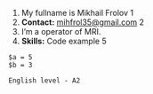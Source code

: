1. My fullname is Mikhail Frolov 1
2. **Contact:** mihfrol35@gmail.com 2
3. I’m a operator of MRI.
4. **Skills:**
Code example 5
```
$a = 5
$b = 3

English level - A2
